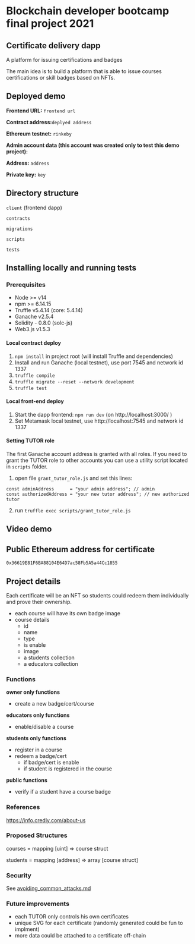 # Blockchain developer bootcamp final project 2021

## Certificate delivery dapp

A platform for issuing certifications and badges

The main idea is to build a platform that is able to issue courses certifications or skill badges based on NFTs.
## Deployed demo
**Frontend URL:** `frontend url`

**Contract address:**`deplyed address`

**Ethereum testnet:** `rinkeby`

**Admin account data (this account was created only to test this demo project):**

**Address:** `address`

**Private key:** `key`

## Directory structure

`client` (frontend dapp)

`contracts`

`migrations`

`scripts`

`tests`

## Installing locally and running tests

### Prerequisites
- Node >= v14
- npm >= 6.14.15
- Truffle v5.4.14 (core: 5.4.14)
- Ganache v2.5.4 
- Solidity - 0.8.0 (solc-js)
- Web3.js v1.5.3
#### Local contract deploy

1. `npm install` in project root (will install Truffle and dependencies)
2. Install and run Ganache (local testnet), use port 7545 and network id 1337
3. `truffle compile` 
4. `truffle migrate --reset --network development` 
5. `truffle test` 

#### Local front-end deploy
1. Start the dapp frontend: `npm run dev` (on http://localhost:3000/ )
2. Set Metamask local testnet, use http://localhost:7545 and network id 1337

#### Setting TUTOR role

The first Ganache account address is granted with all roles. If you need to grant the TUTOR role to other accounts you can use a utility script located in `scripts` folder.

1. open file `grant_tutor_role.js` and set this lines:

```
const adminAddress      = "your admin address"; // admin
const authorizedAddress = "your new tutor address"; // new authorized tutor
```

2. run `truffle exec scripts/grant_tutor_role.js` 

## Video demo

## Public Ethereum address for certificate
`0x36619E81F6BA88104E64D7ac58Fb5A5a44Cc1855`

## Project details

Each certificate will be an NFT so students could redeem them individually and prove their ownership.

- each course will have its own badge image
- course details
  - id
  - name
  - type
  - is enable
  - image
  - a students collection
  - a educators collection

### Functions

**owner only functions**

- create a new badge/cert/course 

**educators only functions**

- enable/disable a course

**students only functions**

- register in a course
- redeem a badge/cert
  - if badge/cert is enable
  - if student is registered in the course

**public functions**

- verify if a student have a course badge

### References
https://info.credly.com/about-us

### Proposed Structures 

courses = mapping [uint] => course struct

students = mapping [address] => array [course struct]


### Security
See [avoiding_common_attacks.md]()

### Future improvements
- each TUTOR only controls his own certificates
- unique SVG for each certificate (randomly generated could be fun to implment)
- more data could be attached to a certificate off-chain